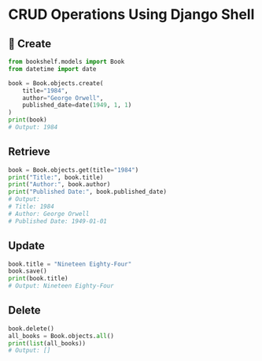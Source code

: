 # CRUD Operations Using Django Shell

## 📌 Create

```python
from bookshelf.models import Book
from datetime import date

book = Book.objects.create(
    title="1984",
    author="George Orwell",
    published_date=date(1949, 1, 1)
)
print(book)
# Output: 1984

```
## Retrieve

```python
book = Book.objects.get(title="1984")
print("Title:", book.title)
print("Author:", book.author)
print("Published Date:", book.published_date)
# Output:
# Title: 1984
# Author: George Orwell
# Published Date: 1949-01-01


```
## Update

```python
book.title = "Nineteen Eighty-Four"
book.save()
print(book.title)
# Output: Nineteen Eighty-Four


```
## Delete

```python
book.delete()
all_books = Book.objects.all()
print(list(all_books))
# Output: []

